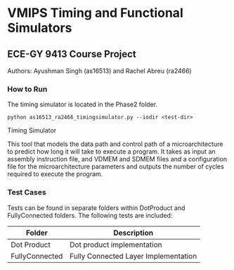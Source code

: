 # VMIPS Timing and Functional Simulators

## ECE-GY 9413 Course Project

Authors: Ayushman Singh (as16513) and Rachel Abreu (ra2466)

### How to Run

The timing simulator is located in the Phase2 folder.

```
python as16513_ra2466_timingsimulator.py --iodir <test-dir>
```

Timing Simulator

This tool that models the data path and control path of a microarchitecture to predict how long it will take to execute a program. It takes as input an assembly instruction file, and VDMEM and SDMEM files and a configuration file for the microarchitecture parameters and outputs the number of cycles required to execute the program.

### Test Cases

Tests can be found in separate folders within DotProduct and FullyConnected folders. The following tests are included:

| Folder         | Description                          |
| -------------- | ------------------------------------ |
| Dot Product    | Dot product implementation           |
| FullyConnected | Fully Connected Layer Implementation |
